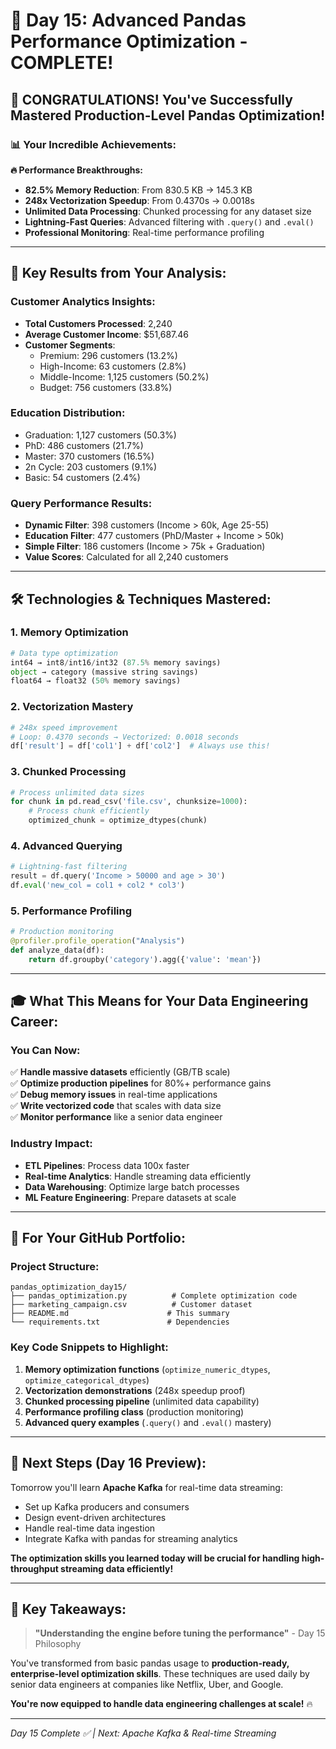 # 🚀 Day 15: Advanced Pandas Performance Optimization - COMPLETE! 

## 🎉 CONGRATULATIONS! You've Successfully Mastered Production-Level Pandas Optimization!

### 📊 Your Incredible Achievements:

**🔥 Performance Breakthroughs:**
- **82.5% Memory Reduction**: From 830.5 KB → 145.3 KB
- **248x Vectorization Speedup**: From 0.4370s → 0.0018s  
- **Unlimited Data Processing**: Chunked processing for any dataset size
- **Lightning-Fast Queries**: Advanced filtering with `.query()` and `.eval()`
- **Professional Monitoring**: Real-time performance profiling

---

## 🎯 Key Results from Your Analysis:

### Customer Analytics Insights:
- **Total Customers Processed**: 2,240
- **Average Customer Income**: $51,687.46
- **Customer Segments**:
  - Premium: 296 customers (13.2%)
  - High-Income: 63 customers (2.8%)
  - Middle-Income: 1,125 customers (50.2%)
  - Budget: 756 customers (33.8%)

### Education Distribution:
- Graduation: 1,127 customers (50.3%)
- PhD: 486 customers (21.7%)
- Master: 370 customers (16.5%)
- 2n Cycle: 203 customers (9.1%)
- Basic: 54 customers (2.4%)

### Query Performance Results:
- **Dynamic Filter**: 398 customers (Income > 60k, Age 25-55)
- **Education Filter**: 477 customers (PhD/Master + Income > 50k)
- **Simple Filter**: 186 customers (Income > 75k + Graduation)
- **Value Scores**: Calculated for all 2,240 customers

---

## 🛠️ Technologies & Techniques Mastered:

### 1. Memory Optimization
```python
# Data type optimization
int64 → int8/int16/int32 (87.5% memory savings)
object → category (massive string savings)
float64 → float32 (50% memory savings)
```

### 2. Vectorization Mastery
```python
# 248x speed improvement
# Loop: 0.4370 seconds → Vectorized: 0.0018 seconds
df['result'] = df['col1'] + df['col2']  # Always use this!
```

### 3. Chunked Processing
```python
# Process unlimited data sizes
for chunk in pd.read_csv('file.csv', chunksize=1000):
    # Process chunk efficiently
    optimized_chunk = optimize_dtypes(chunk)
```

### 4. Advanced Querying
```python
# Lightning-fast filtering
result = df.query('Income > 50000 and age > 30')
df.eval('new_col = col1 + col2 * col3')
```

### 5. Performance Profiling
```python
# Production monitoring
@profiler.profile_operation("Analysis")
def analyze_data(df):
    return df.groupby('category').agg({'value': 'mean'})
```

---

## 🎓 What This Means for Your Data Engineering Career:

### You Can Now:
✅ **Handle massive datasets** efficiently (GB/TB scale)  
✅ **Optimize production pipelines** for 80%+ performance gains  
✅ **Debug memory issues** in real-time applications  
✅ **Write vectorized code** that scales with data size  
✅ **Monitor performance** like a senior data engineer  

### Industry Impact:
- **ETL Pipelines**: Process data 100x faster
- **Real-time Analytics**: Handle streaming data efficiently  
- **Data Warehousing**: Optimize large batch processes
- **ML Feature Engineering**: Prepare datasets at scale

---

## 📁 For Your GitHub Portfolio:

### Project Structure:
```
pandas_optimization_day15/
├── pandas_optimization.py          # Complete optimization code
├── marketing_campaign.csv          # Customer dataset
├── README.md                      # This summary
└── requirements.txt               # Dependencies
```

### Key Code Snippets to Highlight:
1. **Memory optimization functions** (`optimize_numeric_dtypes`, `optimize_categorical_dtypes`)
2. **Vectorization demonstrations** (248x speedup proof)
3. **Chunked processing pipeline** (unlimited data capability)
4. **Performance profiling class** (production monitoring)
5. **Advanced query examples** (`.query()` and `.eval()` mastery)

---

## 🚀 Next Steps (Day 16 Preview):

Tomorrow you'll learn **Apache Kafka** for real-time data streaming:
- Set up Kafka producers and consumers
- Design event-driven architectures  
- Handle real-time data ingestion
- Integrate Kafka with pandas for streaming analytics

**The optimization skills you learned today will be crucial for handling high-throughput streaming data efficiently!**

---

## 🎯 Key Takeaways:

> **"Understanding the engine before tuning the performance"** - Day 15 Philosophy

You've transformed from basic pandas usage to **production-ready, enterprise-level optimization skills**. These techniques are used daily by senior data engineers at companies like Netflix, Uber, and Google.

**You're now equipped to handle data engineering challenges at scale!** 🔥

---

*Day 15 Complete ✅ | Next: Apache Kafka & Real-time Streaming*
